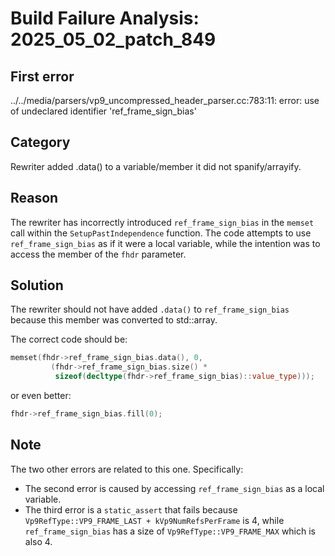 # Build Failure Analysis: 2025_05_02_patch_849

## First error

../../media/parsers/vp9_uncompressed_header_parser.cc:783:11: error: use of undeclared identifier 'ref_frame_sign_bias'

## Category
Rewriter added .data() to a variable/member it did not spanify/arrayify.

## Reason
The rewriter has incorrectly introduced `ref_frame_sign_bias` in the `memset` call within the `SetupPastIndependence` function. The code attempts to use `ref_frame_sign_bias` as if it were a local variable, while the intention was to access the member of the `fhdr` parameter.

## Solution
The rewriter should not have added `.data()` to `ref_frame_sign_bias` because this member was converted to std::array.

The correct code should be:
```c++
memset(fhdr->ref_frame_sign_bias.data(), 0,
         (fhdr->ref_frame_sign_bias.size() *
          sizeof(decltype(fhdr->ref_frame_sign_bias)::value_type)));
```
or even better:
```c++
fhdr->ref_frame_sign_bias.fill(0);
```

## Note
The two other errors are related to this one. Specifically:

- The second error is caused by accessing `ref_frame_sign_bias` as a local variable.
- The third error is a `static_assert` that fails because `Vp9RefType::VP9_FRAME_LAST + kVp9NumRefsPerFrame` is 4, while `ref_frame_sign_bias` has a size of `Vp9RefType::VP9_FRAME_MAX` which is also 4.